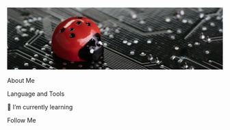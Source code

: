 [![Header](https://github.com/Oleksandr-Kryvenko/Oleksandr-Kryvenko/blob/main/assets/LadyBug.jpg)](https://www.linkedin.com/in/oleksandr-kryvenko/)

About Me

Language and Tools

🌱 I’m currently learning

Follow Me


